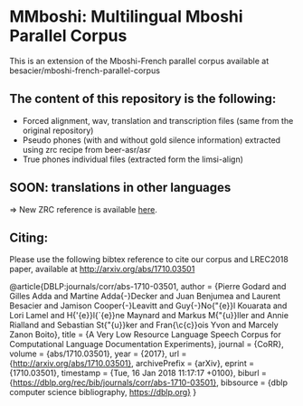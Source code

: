 # MMboshi: Multilingual Mboshi Parallel Corpus
This is an extension of the Mboshi-French parallel corpus available at besacier/mboshi-french-parallel-corpus

## The content of this repository is the following:
* Forced alignment, wav, translation and transcription files (same from the original repository)
* Pseudo phones (with and without gold silence information) extracted using zrc recipe from beer-asr/asr
* True phones individual files (extracted form the limsi-align)

## SOON: translations in other languages

=> New ZRC reference is available [here](https://github.com/mzboito/ZRC_corpora).

## Citing:
Please use the following bibtex reference to cite our corpus and LREC2018 paper, available at http://arxiv.org/abs/1710.03501

@article{DBLP:journals/corr/abs-1710-03501,
  author    = {Pierre Godard and
               Gilles Adda and
               Martine Adda{-}Decker and
               Juan Benjumea and
               Laurent Besacier and
               Jamison Cooper{-}Leavitt and
               Guy{-}No{\"{e}}l Kouarata and
               Lori Lamel and
               H{\'{e}}l{\`{e}}ne Maynard and
               Markus M{\"{u}}ller and
               Annie Rialland and
               Sebastian St{\"{u}}ker and
               Fran{\c{c}}ois Yvon and
               Marcely Zanon Boito},
  title     = {A Very Low Resource Language Speech Corpus for Computational Language
               Documentation Experiments},
  journal   = {CoRR},
  volume    = {abs/1710.03501},
  year      = {2017},
  url       = {http://arxiv.org/abs/1710.03501},
  archivePrefix = {arXiv},
  eprint    = {1710.03501},
  timestamp = {Tue, 16 Jan 2018 11:17:17 +0100},
  biburl    = {https://dblp.org/rec/bib/journals/corr/abs-1710-03501},
  bibsource = {dblp computer science bibliography, https://dblp.org}
}

 
